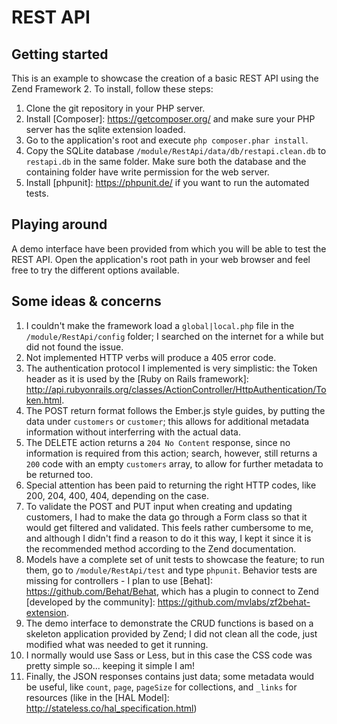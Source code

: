 # REST API
## Getting started
This is an example to showcase the creation of a basic REST API using the Zend Framework 2. To install, follow these steps:

1. Clone the git repository in your PHP server.
2. Install [Composer]: https://getcomposer.org/ and make sure your PHP server has the sqlite extension loaded.
3. Go to the application's root and execute `php composer.phar install`.
4. Copy the SQLite database `/module/RestApi/data/db/restapi.clean.db` to `restapi.db` in the same folder. Make sure both the database and the containing folder have write permission for the web server.
5. Install [phpunit]: https://phpunit.de/ if you want to run the automated tests. 

## Playing around
A demo interface have been provided from which you will be able to test the REST API. Open the application's root path in your web browser and feel free to try the different options available.

## Some ideas & concerns
1. I couldn't make the framework load a `global|local.php` file in the `/module/RestApi/config` folder; I searched on the internet for a while but did not found the issue.
1. Not implemented HTTP verbs will produce a 405 error code.
1. The authentication protocol I implemented is very simplistic: the Token header as it is used by the [Ruby on Rails framework]: http://api.rubyonrails.org/classes/ActionController/HttpAuthentication/Token.html.
1. The POST return format follows the Ember.js style guides, by putting the data under `customers` or `customer`; this allows for additional metadata information without interferring with the actual data.
1. The DELETE action returns a `204 No Content` response, since no information is required from this action; search, however, still returns a `200` code with an empty `customers` array, to allow for further metadata to be returned too.
1. Special attention has been paid to returning the right HTTP codes, like 200, 204, 400, 404, depending on the case. 
1. To validate the POST and PUT input when creating and updating customers, I had to make the data go through a Form class so that it would get filtered and validated. This feels rather cumbersome to me, and although I didn't find a reason to do it this way, I kept it since it is the recommended method according to the Zend documentation.
1. Models have a complete set of unit tests to showcase the feature; to run them, go to `/module/RestApi/test` and type `phpunit`. Behavior tests are missing for controllers - I plan to use [Behat]: https://github.com/Behat/Behat, which has a plugin to connect to Zend [developed by the community]: https://github.com/mvlabs/zf2behat-extension.
1. The demo interface to demonstrate the CRUD functions is based on a skeleton application provided by Zend; I did not clean all the code, just modified what was needed to get it running.
1. I normally would use Sass or Less, but in this case the CSS code was pretty simple so... keeping it simple I am!
1. Finally, the JSON responses contains just data; some metadata would be useful, like `count`, `page`, `pageSize` for collections, and `_links` for resources (like in the [HAL Model]: http://stateless.co/hal_specification.html)
